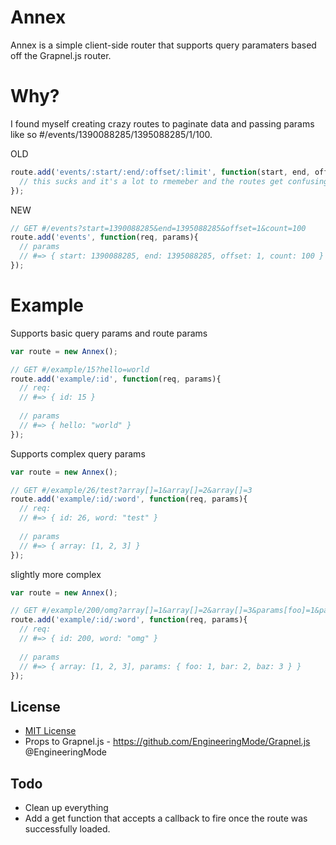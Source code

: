 # Annex

Annex is a simple client-side router that supports query paramaters based off the Grapnel.js router. 

# Why?

I found myself creating crazy routes to paginate data and passing params like so #/events/1390088285/1395088285/1/100.

OLD
```javascript
route.add('events/:start/:end/:offset/:limit', function(start, end, offset, limit){
  // this sucks and it's a lot to rmemeber and the routes get confusing
});
```

NEW
```javascript
// GET #/events?start=1390088285&end=1395088285&offset=1&count=100
route.add('events', function(req, params){
  // params
  // #=> { start: 1390088285, end: 1395088285, offset: 1, count: 100 }
});
```

# Example

Supports basic query params and route params
```javascript
var route = new Annex();

// GET #/example/15?hello=world
route.add('example/:id', function(req, params){
  // req:
  // #=> { id: 15 }
  
  // params
  // #=> { hello: "world" }
});
```

Supports complex query params
```javascript
var route = new Annex();

// GET #/example/26/test?array[]=1&array[]=2&array[]=3
route.add('example/:id/:word', function(req, params){
  // req:
  // #=> { id: 26, word: "test" }
  
  // params
  // #=> { array: [1, 2, 3] }
});
```

slightly more complex
```javascript
var route = new Annex();

// GET #/example/200/omg?array[]=1&array[]=2&array[]=3&params[foo]=1&params[bar]=2&params[baz]=3
route.add('example/:id/:word', function(req, params){
  // req:
  // #=> { id: 200, word: "omg" }
  
  // params
  // #=> { array: [1, 2, 3], params: { foo: 1, bar: 2, baz: 3 } }
});
```

## License
  * [MIT License](http://opensource.org/licenses/MIT)
  * Props to Grapnel.js - https://github.com/EngineeringMode/Grapnel.js @EngineeringMode


## Todo
  * Clean up everything
  * Add a get function that accepts a callback to fire once the route was successfully loaded.

